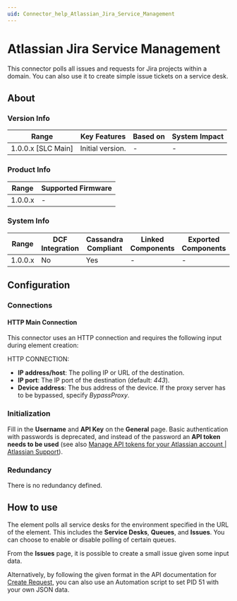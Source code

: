 ```yaml
---
uid: Connector_help_Atlassian_Jira_Service_Management
---
```


# Atlassian Jira Service Management

This connector polls all issues and requests for Jira projects within a domain. You can also use it to create simple issue tickets on a service desk.

## About

### Version Info

| Range              | Key Features     | Based on | System Impact |
|--------------------|------------------|----------|---------------|
| 1.0.0.x [SLC Main] | Initial version. | -        | -             |

### Product Info

| Range   | Supported Firmware |
|---------|--------------------|
| 1.0.0.x | -                  |

### System Info

| Range   | DCF Integration | Cassandra Compliant | Linked Components | Exported Components |
|---------|-----------------|---------------------|-------------------|---------------------|
| 1.0.0.x | No              | Yes                 | -                 | -                   |

## Configuration

### Connections

#### HTTP Main Connection

This connector uses an HTTP connection and requires the following input during element creation:

HTTP CONNECTION:

- **IP address/host**: The polling IP or URL of the destination.
- **IP port**: The IP port of the destination (default: *443*).
- **Device address**: The bus address of the device. If the proxy server has to be bypassed, specify *BypassProxy*.

### Initialization

Fill in the **Username** and **API Key** on the **General** page. Basic authentication with passwords is deprecated, and instead of the password an **API token needs to be used** (see also [Manage API tokens for your Atlassian account \| Atlassian Support](https://support.atlassian.com/atlassian-account/docs/manage-api-tokens-for-your-atlassian-account/)).

### Redundancy

There is no redundancy defined.

## How to use

The element polls all service desks for the environment specified in the URL of the element. This includes the **Service Desks**, **Queues**, and **Issues**. You can choose to enable or disable polling of certain queues.

From the **Issues** page, it is possible to create a small issue given some input data.

Alternatively, by following the given format in the API documentation for [Create Request](https://developer.atlassian.com/cloud/jira/service-desk/rest/api-group-request/#api-rest-servicedeskapi-request-post), you can also use an Automation script to set PID 51 with your own JSON data.
